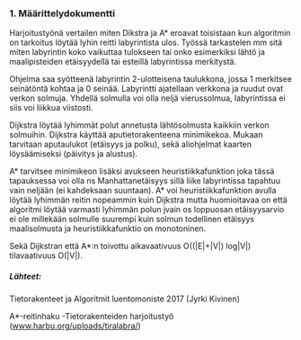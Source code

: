 ### 1. Määrittelydokumentti

Harjoitustyönä vertailen miten Dikstra ja A* eroavat toisistaan kun algoritmin on tarkoitus löytää
lyhin reitti labyrintista ulos. Työssä tarkastelen mm sitä miten labyrintin koko vaikuttaa tulokseen
tai onko esimerkiksi lähtö ja maalipisteiden etäisyydellä tai esteillä labyrintissa merkitystä.

Ohjelma saa syötteenä labyrintin 2-ulotteisena taulukkona, jossa 1 merkitsee seinätöntä kohtaa ja 0
seinää. Labyrintti ajatellaan verkkona ja ruudut ovat verkon solmuja. Yhdellä solmulla voi olla
neljä vierussolmua, labyrintissa ei siis voi liikkua viistosti.

Dijkstra löytää lyhimmät polut annetusta lähtösolmusta kaikkiin verkon solmuihin. Dijkstra käyttää
aputietorakenteena minimikekoa. Mukaan tarvitaan aputaulukot (etäisyys ja polku), sekä
aliohjelmat kaarten löysäämiseksi (päivitys ja alustus).

A* tarvitsee minimikeon lisäksi avukseen heuristiikkafunktion joka tässä tapauksessa voi olla ns
Manhattanetäisyys sillä liike labyrintissa tapahtuu vain neljään (ei kahdeksaan suuntaan). A* voi
heuristiikkafunktion avulla löytää lyhimmän reitin nopeammin kuin Dijkstra mutta huomioitavaa on
että algoritmi löytää varmasti lyhimmän polun jvain os loppuosan etäisyysarvio ei ole millekään
solmulle suurempi kuin solmun todellinen etäisyys maalisolmusta ja heuristiikkafunktio
on monotoninen.

Sekä Dijkstran että A*:n toivottu aikavaativuus O((|E|+|V|) log|V|) tilavaativuus O(|V|).

##### Lähteet:
Tietorakenteet ja Algoritmit luentomoniste 2017 (Jyrki Kivinen)

A*-reitinhaku -Tietorakenteiden harjoitustyö (www.harbu.org/uploads/tiralabra/)
